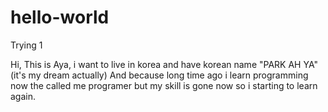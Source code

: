 # hello-world
Trying 1

Hi, This is Aya,  i want to live in korea and have korean name "PARK AH YA" (it's my dream actually)
And because long time ago i learn programming now the called me programer but my skill is gone now so i starting to learn again.

